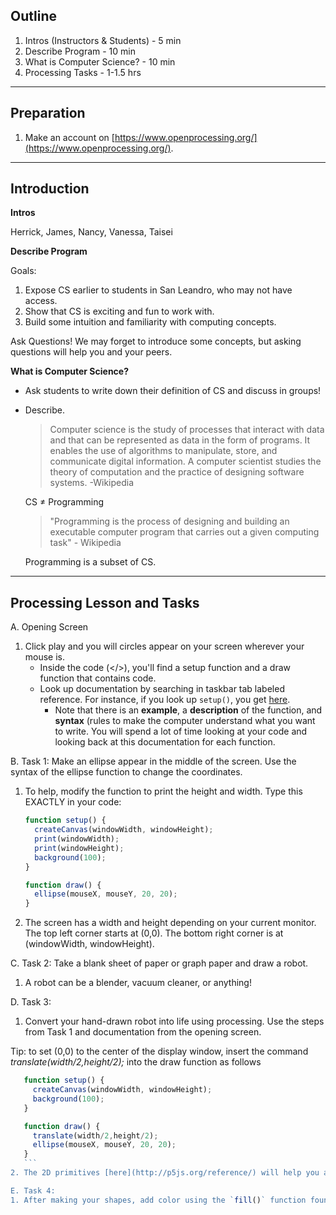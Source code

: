 ## Outline

1. Intros (Instructors & Students) - 5 min
2. Describe Program - 10 min
4. What is Computer Science? - 10 min
6. Processing Tasks - 1-1.5 hrs

---

## Preparation

1. Make an account on [https://www.openprocessing.org/](https://www.openprocessing.org/).

---


## Introduction

**Intros**

Herrick, James, Nancy, Vanessa, Taisei

**Describe Program**

Goals:

1. Expose CS earlier to students in San Leandro, who may not have access.
2. Show that CS is exciting and fun to work with.
3. Build some intuition and familiarity with computing concepts.

Ask Questions!
We may forget to introduce some concepts, but asking questions will help you and your peers.

**What is Computer Science?**

- Ask students to write down their definition of CS and discuss in groups!
- Describe.

    > Computer science is the study of processes that interact with data and that can be represented as data in the form of programs. It enables the use of algorithms to manipulate, store, and communicate digital information. A computer scientist studies the theory of computation and the practice of designing software systems. -Wikipedia

    CS ≠ Programming

    > "Programming is the process of designing and building an executable computer program that carries out a given computing task" - Wikipedia

    Programming is a subset of CS.

---

## Processing Lesson and Tasks

A. Opening Screen
   1. Click play and you will circles appear on your screen wherever your mouse is.
      - Inside the code (</>), you'll find a setup function and a draw function that contains code.
      - Look up documentation by searching in taskbar tab labeled reference. For instance, if you look up `setup()`, you get [here](http://p5js.org/reference/#/p5/setup).
         - Note that there is an **example**, a **description** of the function, and **syntax** (rules to make the computer understand what you want to write. You will spend a lot of time looking at your code and
            looking back at this documentation for each function.

B. Task 1: Make an ellipse appear in the middle of the screen. Use the syntax of the ellipse function to change the coordinates.
   1. To help, modify the function to print the height and width. Type this EXACTLY in your code:
      ```javascript
      function setup() {
        createCanvas(windowWidth, windowHeight);
        print(windowWidth);
        print(windowHeight);
        background(100);
      }

      function draw() {
        ellipse(mouseX, mouseY, 20, 20);
      }
      ```
   2. The screen has a width and height depending on your current monitor. The top left corner starts at (0,0). The bottom right corner is at (windowWidth, windowHeight).

C. Task 2: Take a blank sheet of paper or graph paper and draw a robot.
   1. A robot can be a blender, vacuum cleaner, or anything!

D. Task 3:
   1. Convert your hand-drawn robot into life using processing. Use the steps from Task 1 and documentation from the opening screen.
   
   Tip: to set (0,0) to the center of the display window, insert the command _translate(width/2,height/2);_ into the draw function as follows
   ```javascript
      function setup() {
        createCanvas(windowWidth, windowHeight);
        background(100);
      }

      function draw() {
        translate(width/2,height/2);
        ellipse(mouseX, mouseY, 20, 20);
      }
      ```
   2. The 2D primitives [here](http://p5js.org/reference/) will help you a lot!

E. Task 4:
   1. After making your shapes, add color using the `fill()` function found [here](http://p5js.org/reference/#/p5/fill).
